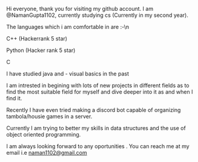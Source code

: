 Hi everyone, thank you for visiting my github account.
I am @NamanGupta1102, currently studying cs (Currently in my second year).

The languages which i am comfortable in are :-\n

C++ (Hackerrank 5 star)

Python (Hacker rank 5 star)

C

I have studied java and - visual basics in the past

I am intrested in begining with lots of new projects in different fields as to find the most suitable field for myself and dive deeper into it as and when I find it.

Recently I have  even tried making a discord bot capable of organizing tambola/housie games in a server.

Currently I am trying to better my skills in data structures and the use of object oriented programming.

I am always looking forward to any oportunities . You can reach me at my email i.e naman1102@gmail.com

